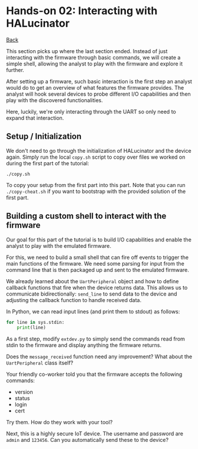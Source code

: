 # Hands-on 02: Interacting with HALucinator

[Back](../README.html)

This section picks up where the last section ended. Instead of just interacting
with the firmware through basic commands, we will create a simple shell,
allowing the analyst to play with the firmware and explore it further.

After setting up a firmware, such basic interaction is the first step an analyst
would do to get an overview of what features the firmware provides. The analyst
will hook several devices to probe different I/O capabilities and then play with
the discovered functionalities.

Here, luckily, we're only interacting through the UART so only need to expand
that interaction.

## Setup / Initialization

We don't need to go through the initialization of HALucinator and the device
again. Simply run the local `copy.sh` script to copy over files we worked on
during the first part of the tutorial:

```
./copy.sh
```

To copy your setup from the first part into this part. Note that you can run
`./copy-cheat.sh` if you want to bootstrap with the provided solution of the
first part.


## Building a custom shell to interact with the firmware

Our goal for this part of the tutorial is to build I/O capabilities and enable
the analyst to play with the emulated firmware.

For this, we need to build a small shell that can fire off events to trigger the
main functions of the firmware. We need some parsing for input from the command
line that is then packaged up and sent to the emulated firmware.

We already learned about the `UartPeripheral` object and how to define callback
functions that fire when the device returns data. This allows us to communicate
bidirectionally: `send_line` to send data to the device and adjusting the
callback function to handle received data.

In Python, we can read input lines (and print them to stdout) as follows:

```py
for line in sys.stdin:
    print(line)
```

As a first step, modify `extdev.py` to simply send the commands read from stdin
to the firmware and display anything the firmware returns.

Does the `message_received` function need any improvement? What 
about the `UartPeripheral` class itself?

Your friendly co-worker told you that the firmware accepts the following
commands:
 
 * version
 * status
 * login
 * cert

Try them. How do they work with your tool?

Next, this is a highly secure IoT device. The username and password 
are `admin` and `123456`. Can you automatically send these to 
the device?
